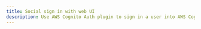 ```yaml
---
title: Social sign in with web UI
description: Use AWS Cognito Auth plugin to sign in a user into AWS Cognito User Pool
---
```


<inline-fragment platform="ios" src="~/lib/auth/fragments/native_common/social_signin_web_ui/common.md"></inline-fragment>
<inline-fragment platform="android" src="~/lib/auth/fragments/native_common/social_signin_web_ui/common.md"></inline-fragment>
